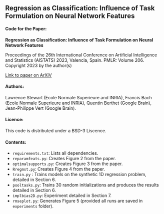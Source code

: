 ## Regression as Classification: Influence of Task Formulation on Neural Network Features

#### Code for the Paper:

**Regression as Classification: Influence of Task Formulation on Neural Network Features**

Proceedings of the 26th International Conference on Artificial
Intelligence and Statistics (AISTATS) 2023, Valencia, Spain.
PMLR: Volume 206. Copyright 2023 by the author(s)

[Link to paper on ArXiV](https://arxiv.org/abs/2211.05641A)

#### Authors:
Lawrence Stewart (Ecole Normale Superieure and INRIA), Francis Bach (Ecole Normale Superieure and INRIA), Quentin Berthet (Google Brain), Jean-Philippe Vert (Google Brain).

#### Licence:
This code is distributed under a BSD-3 Liscence.

#### Contents:

- `requirements.txt`: Lists all dependencies.
- `reparamfeats.py`: Creates Figure 2 from the paper.
- `optimalsupports.py`: Creates Figure 3 from the paper.
- `Rregmst.py`: Creates Figure 4 from the paper.
- `train.py` : Trains models on the synthetic 1D regression problem, detailed in Section 6.
-  `pooltasks.py`: Trains 30 random initializations and produces the results detailed in Section 6. 
-  `implbias2D.py`: Experiment detailed in Section 7.
-  `rmseplot.py`:  Generates Figure 5 (provided all runs are saved in `experiments` folder).
